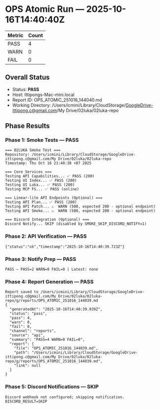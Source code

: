 # OPS Atomic Run — 2025-10-16T14:40:40Z

| Metric | Count |
| ------ | ----- |
| PASS | 4 |
| WARN | 0 |
| FAIL | 0 |

## Overall Status

- Status: **PASS**
- Host: Ittipongs-Mac-mini.local
- Report ID: OPS_ATOMIC_251016_144040.md
- Working Directory: /Users/icmini/Library/CloudStorage/GoogleDrive-ittipong.c@gmail.com/My Drive/02luka/02luka-repo

## Phase Results

### Phase 1: Smoke Tests — PASS

```
=== 02LUKA Smoke Test ===
Repository: /Users/icmini/Library/CloudStorage/GoogleDrive-ittipong.c@gmail.com/My Drive/02luka/02luka-repo
Timestamp: Thu Oct 16 21:40:38 +07 2025

=== Core Services ===
Testing API Capabilities... ✅ PASS (200)
Testing UI Index... ✅ PASS (200)
Testing UI Luka... ✅ PASS (200)
Testing MCP FS... ✅ PASS (online)

=== Linear-lite API Endpoints (Optional) ===
Testing API Plan... ✅ PASS (200)
Testing API Patch... ⚠️  WARN (500, expected 200 - optional endpoint)
Testing API Smoke... ⚠️  WARN (500, expected 200 - optional endpoint)

=== Discord Integration (Optional) ===
Discord Notify... SKIP (disabled by SMOKE_SKIP_DISCORD_NOTIFY=1)
```

### Phase 2: API Verification — PASS

```
{"status":"ok","timestamp":"2025-10-16T14:40:39.723Z"}
```

### Phase 3: Notify Prep — PASS

```
PASS — PASS=2 WARN=0 FAIL=0 | Latest: none
```

### Phase 4: Report Generation — PASS

```
Report saved to /Users/icmini/Library/CloudStorage/GoogleDrive-ittipong.c@gmail.com/My Drive/02luka/02luka-repo/g/reports/OPS_ATOMIC_251016_144039.md
{
  "generatedAt": "2025-10-16T14:40:39.939Z",
  "status": "pass",
  "pass": 4,
  "warn": 0,
  "fail": 0,
  "channel": "reports",
  "source": "api",
  "summary": "PASS=4 WARN=0 FAIL=0",
  "report": {
    "file": "OPS_ATOMIC_251016_144039.md",
    "path": "/Users/icmini/Library/CloudStorage/GoogleDrive-ittipong.c@gmail.com/My Drive/02luka/02luka-repo/g/reports/OPS_ATOMIC_251016_144039.md",
    "link": null
  }
}
```

### Phase 5: Discord Notifications — SKIP

```
Discord webhook not configured; skipping notification.
DISCORD_RESULT=SKIP
```
